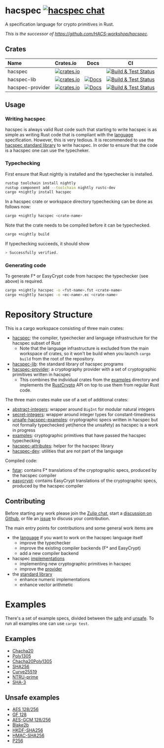 # hacspec [![hacspec chat][chat-image]][chat-link]

A specification language for crypto primitives in Rust.

*This is the successor of https://github.com/HACS-workshop/hacspec.*

## Crates

| Name             | Crates.io                                                                 |                                                                 Docs                                                                  |                        CI                         |
| :--------------- | :------------------------------------------------------------------------ | :-----------------------------------------------------------------------------------------------------------------------------------: | :-----------------------------------------------: |
| hacspec          | [![crates.io][crate-hacspec]](https://crates.io/crates/hacspec)           |           | [![Build & Test Status][build-image]][build-link] |
| hacspec-lib      | [![crates.io][crate-lib]](https://crates.io/crates/hacspec-lib)           |   [![Docs](https://img.shields.io/badge/docs-master-blue.svg?logo=rust)](https://hacspec.github.io/hacspec/hacspec_lib/index.html)    | [![Build & Test Status][build-image]][build-link] |
| hacspec-provider | [![crates.io][crate-provider]](https://crates.io/crates/hacspec-provider) | [![Docs](https://img.shields.io/badge/docs-master-blue.svg?logo=rust)](https://hacspec.github.io/hacspec/hacspec_provider/index.html) | [![Build & Test Status][build-image]][build-link] |

## Usage

### Writing hacspec
hacspec is always valid Rust code such that starting to write hacspec is as simple as writing Rust code that is compliant with the [language](https://github.com/hacspec/hacspec/blob/master/Language.md) specification.
However, this is very tedious.
It is recommended to use the [hacspec standard library](https://crates.io/crates/hacspec-lib) to write hacspec.
In order to ensure that the code is a hacspec one can use the typecheker.

### Typechecking
First ensure that Rust nightly is installed and the typechecker is installed.

```bash
rustup toolchain install nightly
rustup component add --toolchain nightly rustc-dev
cargo +nightly install hacspec
```

In a hacspec crate or workspace directory typechecking can be done as follows now:

```bash
cargo +nightly hacspec <crate-name>
```

Note that the crate needs to be compiled before it can be typechecked.

```bash
cargo +nightly build
```

If typechecking succeeds, it should show

```bash
> Successfully verified.
```

### Generating code
To generate F* or EasyCrypt code from hacspec the typechecker (see above) is required.

```bash
cargo +nightly hacspec -o <fst-name>.fst <crate-name>
cargo +nightly hacspec -o <ec-name>.ec <crate-name>
```

# Repository Structure

This is a cargo workspace consisting of three main crates:
* [hacspec](https://github.com/hacspec/hacspec/blob/master/language): the compiler, typechecker and language infrastructure for the hacspec subset of Rust
  * Note that the language infrastructure is excluded from the main workspace of crates, so it won't be build when you launch `cargo build` from the root of the repository.
* [hacspec-lib](https://github.com/hacspec/hacspec/blob/master/lib): the standard library of hacspec programs
* [hacspec-provider](https://github.com/hacspec/hacspec/blob/master/provider): a cryptography provider with a set of cryptographic primitives written in hacspec
  * This combines the individual crates from the [examples](https://github.com/hacspec/hacspec/blob/master/examples) directory and implements the [RustCrypto](https://github.com/RustCrypto/traits) API on top to use them from regular Rust code.

The three main crates make use of a set of additional crates:
* [abstract-integers](https://github.com/hacspec/hacspec/blob/master/utils/abstract-integers/): wrapper around `BigInt` for modular natural integers
* [secret-integers](https://github.com/hacspec/hacspec/blob/master/utils/secret-integers/): wrapper around integer types for constant-timedness
* [unsafe-hacspec-examples](https://github.com/hacspec/hacspec/blob/master/examples-unsafe/): cryptographic specs written in hacspec but not formally typechecked yet(hence the unsafety) as hacspec is a work in progress
* [examples](https://github.com/hacspec/hacspec/blob/master/examples/): cryptographic primitives that have passed the hacspec typechecking
* [hacspec-attributes](https://github.com/hacspec/hacspec/blob/master/utils/attributes): helper for the hacspec library
* [hacspec-dev](https://github.com/hacspec/hacspec/blob/master/utils/dev/): utilities that are not part of the language

Compiled code:
* [fstar](https://github.com/hacspec/hacspec/blob/master/fstar/): contains F* translations of the cryptographic specs, produced by the hacspec compiler
* [easycrypt](https://github.com/hacspec/hacspec/blob/master/easycrypt/): contains EasyCrypt translations of the cryptographic specs, produced by the hacspec compiler

## Contributing

Before starting any work please join the [Zulip chat][chat-link], start a [discussion on Github](https://github.com/hacspec/hacspec/discussions), or file an [issue](https://github.com/hacspec/hacspec/issues) to discuss your contribution.

The main entry points for contributions and some general work items are 
* the [language](https://github.com/hacspec/hacspec/blob/master/language/) if you want to work on the hacspec language itself
  * improve the typechecker
  * improve the existing compiler backends (F* and EasyCrypt)
  * add a new compiler backend
* hacspec [implementations](https://github.com/hacspec/hacspec/blob/master/examples/)
  * implementing new cryptographic primitives in hacspec
  * improve the [provider](https://github.com/hacspec/hacspec/blob/master/provider/)
* the [standard library](https://github.com/hacspec/hacspec/blob/master/lib/)
  * enhance numeric implementations
  * enhance vector arithmetic

# Examples

There's a set of example specs, divided between the [safe](https://github.com/hacspec/hacspec/blob/master/examples/) and [unsafe](https://github.com/hacspec/hacspec/blob/master/examples-unsafe). To run all examples one can use `cargo test`.

## Examples

* [Chacha20](https://github.com/hacspec/hacspec/blob/master/examples/hacspec-chacha20/src/chacha20.rs)
* [Poly1305](https://github.com/hacspec/hacspec/blob/master/examples/hacspec-poly1305/src/poly1305.rs)
* [Chacha20Poly1305](https://github.com/hacspec/hacspec/blob/master/examples/hacspec-chacha20poly1305/src/chacha20poly1305.rs)
* [SHA256](https://github.com/hacspec/hacspec/blob/master/examples/hacspec-sha256/src/sha256.rs)
* [Curve25519](https://github.com/hacspec/hacspec/blob/master/examples/hacspec-curve25519/src/curve25519.rs)
* [NTRU-prime](https://github.com/hacspec/hacspec/blob/master/examples/hacspec-hacspec-ntru-prime/src/ntru-prime.rs)
* [SHA-3](https://github.com/hacspec/hacspec/blob/master/examples/hacspec-sha3/src/sha3.rs)

## Unsafe examples

* [AES 128/256](https://github.com/hacspec/hacspec/blob/master/examples-unsafe/src/aes_gcm/aes.rs)
* [GF 128](https://github.com/hacspec/hacspec/blob/master/examples-unsafe/src/aes_gcm/gf128.rs)
* [AES-GCM 128/256](https://github.com/hacspec/hacspec/blob/master/examples-unsafe/src/aes_gcm/aesgcm.rs)
* [Blake2b](https://github.com/hacspec/hacspec/blob/master/examples-unsafe/src/blake2/blake2b.rs)
* [HKDF-SHA256](https://github.com/hacspec/hacspec/blob/master/examples-unsafe/src/hkdf/hkdf.rs)
* [HMAC-SHA256](https://github.com/hacspec/hacspec/blob/master/examples-unsafe/src/hmac/hmac.rs)
* [P256](https://github.com/hacspec/hacspec/blob/master/examples-unsafe/src/p256/p256.rs)

[//]: # (badges)

[crate-outdated-image]: https://img.shields.io/badge/crate-outdated-red.svg?logo=rust
[crate-hacspec]: https://img.shields.io/crates/v/hacspec.svg?logo=rust
[crate-lib]: https://img.shields.io/crates/v/hacspec-lib.svg?logo=rust
[crate-provider]: https://img.shields.io/crates/v/hacspec-provider.svg?logo=rust
[docs-master-image]: https://img.shields.io/badge/docs-master-blue.svg?logo=rust
[docs-master-link]: https://hacspec.github.io/hacspec/hacspec_lib/index.html
[docs-image]: https://docs.rs/hacspec/badge.svg?logo=rust
[docs-link]: https://docs.rs/hacspec/
[license-image]: https://img.shields.io/badge/license-Apache2.0/MIT-blue.svg
[build-image]: https://github.com/hacspec/hacspec/workflows/Build%20&%20Test/badge.svg?branch=master&event=push
[build-link]: https://github.com/hacspec/hacspec/actions?query=workflow%3A%22Build+%26+Test%22
[deploy-docs-image]: https://github.com/hacspec/hacspec/workflows/Deploy%20Docs/badge.svg?branch=master&event=push
[deploy-docs-link]: https://github.com/hacspec/hacspec/actions?query=workflow%3A%22Deploy+Docs%22
[chat-image]: https://img.shields.io/badge/zulip-join_chat-blue.svg?style=social&logo=zulip&color=fedcba
[chat-link]: https://hacspec.zulipchat.com
